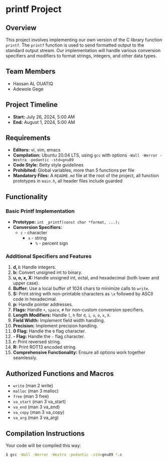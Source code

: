 # printf Project

## Overview
This project involves implementing our own version of the C library function `printf`. The `printf` function is used to send formatted output to the standard output stream. Our implementation will handle various conversion specifiers and modifiers to format strings, integers, and other data types.

## Team Members
- Hassan AL OUATIQ
- Adewole Gege

## Project Timeline
- **Start:** July 26, 2024, 5:00 AM
- **End:** August 1, 2024, 5:00 AM

## Requirements
- **Editors:** vi, vim, emacs
- **Compilation:** Ubuntu 20.04 LTS, using `gcc` with options `-Wall -Werror -Wextra -pedantic -std=gnu89`
- **Code Style:** Betty style guidelines
- **Prohibited:** Global variables, more than 5 functions per file
- **Mandatory Files:** A `README.md` file at the root of the project, all function prototypes in `main.h`, all header files include guarded

## Functionality
### Basic Printf Implementation
- **Prototype:** `int _printf(const char *format, ...);`
- **Conversion Specifiers:**
  - `c` - character
    - `s` - string
      - `%` - percent sign

### Additional Specifiers and Features
1. **d, i:** Handle integers.
2. **b:** Convert unsigned int to binary.
3. **u, o, x, X:** Handle unsigned int, octal, and hexadecimal (both lower and upper case).
4. **Buffer:** Use a local buffer of 1024 chars to minimize calls to `write`.
5. **S:** Print string with non-printable characters as `\x` followed by ASCII code in hexadecimal.
6. **p:** Handle pointer addresses.
7. **Flags:** Handle `+`, `space`, `#` for non-custom conversion specifiers.
8. **Length Modifiers:** Handle `l`, `h` for `d`, `i`, `u`, `o`, `x`, `X`.
9. **Field Width:** Implement field width handling.
10. **Precision:** Implement precision handling.
11. **0 Flag:** Handle the `0` flag character.
12. **- Flag:** Handle the `-` flag character.
13. **r:** Print reversed string.
14. **R:** Print ROT13 encoded string.
15. **Comprehensive Functionality:** Ensure all options work together seamlessly.

## Authorized Functions and Macros
- `write` (man 2 write)
- `malloc` (man 3 malloc)
- `free` (man 3 free)
- `va_start` (man 3 va_start)
- `va_end` (man 3 va_end)
- `va_copy` (man 3 va_copy)
- `va_arg` (man 3 va_arg)

## Compilation Instructions
Your code will be compiled this way:
```sh
$ gcc -Wall -Werror -Wextra -pedantic -std=gnu89 *.c
```
